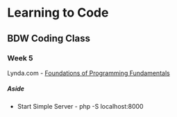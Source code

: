 # Learning to Code
## BDW Coding Class

### Week 5
Lynda.com - [Foundations of Programming Fundamentals](http://www.lynda.com/JavaScript-tutorials/Foundations-of-Programming-Fundamentals/83603-2.html)


##### Aside
- Start Simple Server - php -S localhost:8000